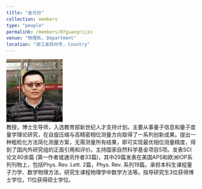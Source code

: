 ```yaml
---
title: "金光日"
collection: members
type: "people"
permalink: /members/07guangrijin
venue: "物理系, Department"
location: "浙江省杭州市, Country"
---
```


<img src='/images/people/guangrijin.png' width='150' ><br>
教授，博士生导师，入选教育部新世纪人才支持计划。主要从事量子信息和量子度量学理论研究，在自旋压缩与高精密相位测量方向取得了一系列创新成果。提出一种粗粒化方法简化测量方案，无需测量所有结果，即可实现最优相位测量精度，得到了国内外研究组的正面引用和评价。主持国家自然科学基金项目5项。发表SCI论文40余篇 (第一作者或通讯作者33篇)，其中29篇发表在美国APS和欧洲IOP系列刊物上，包括Phys. Rev. Lett. 2篇，Phys. Rev. 系列19篇。承担本科生课程量子力学、数学物理方法，研究生课程物理学中数学方法等。指导研究生3位获得博士学位，11位获得硕士学位。
